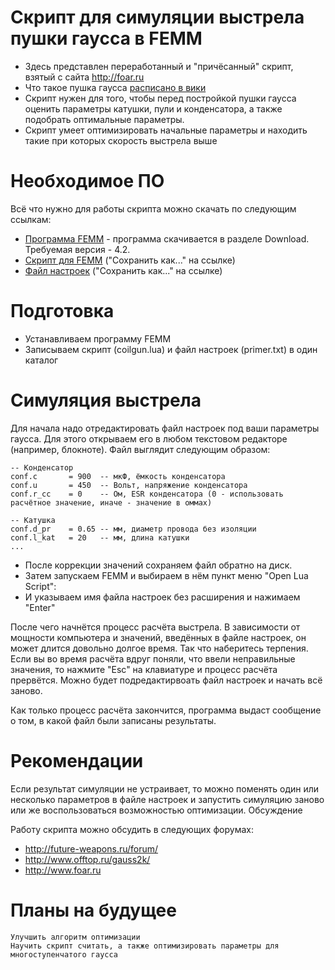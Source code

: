 # Скрипт для симуляции выстрела пушки гаусса в FEMM

* Здесь представлен переработанный и "причёсанный" скрипт, взятый с сайта http://foar.ru
* Что такое пушка гаусса [расписано в вики](https://ru.wikipedia.org/wiki/%D0%9F%D1%83%D1%88%D0%BA%D0%B0_%D0%93%D0%B0%D1%83%D1%81%D1%81%D0%B0)
* Скрипт нужен для того, чтобы перед постройкой пушки гаусса оценить параметры катушки, 
  пули и конденсатора, а также подобрать оптимальные параметры.
* Скрипт умеет оптимизировать начальные параметры и находить такие при которых скорость выстрела выше

# Необходимое ПО

Всё что нужно для работы скрипта можно скачать по следующим ссылкам: 

* [Программа FEMM](https://www.femm.info/wiki/HomePage) - программа скачивается в разделе Download. Требуемая версия - 4.2. 
* [Скрипт для FEMM](https://github.com/art-den/femm-coilgun/raw/master/coilgun.lua) ("Сохранить как..." на ссылке) 
* [Файл настроек](https://github.com/art-den/femm-coilgun/raw/master/primer.txt) ("Сохранить как..." на ссылке)

# Подготовка

* Устанавливаем программу FEMM
* Записываем скрипт (coilgun.lua) и файл настроек (primer.txt) в один каталог

# Симуляция выстрела

Для начала надо отредактировать файл настроек под ваши параметры гаусса. Для этого открываем его в любом 
текстовом редакторе (например, блокноте). Файл выглядит следующим образом:

```
-- Конденсатор
conf.c       = 900	-- мкФ, ёмкость конденсатора
conf.u       = 450	-- Вольт, напряжение конденсатора
conf.r_cc    = 0	-- Ом, ESR конденсатора (0 - использовать расчётное значение, иначе - значение в оммах)

-- Катушка
conf.d_pr    = 0.65	-- мм, диаметр провода без изоляции
conf.l_kat   = 20	-- мм, длина катушки
...
```

* После коррекции значений сохраняем файл обратно на диск. 
* Затем запускаем FEMM и выбираем в нём пункт меню "Open Lua Script":
* И указываем имя файла настроек без расширения и нажимаем "Enter"

После чего начнётся процесс расчёта выстрела. В зависимости от мощности компьютера и значений, 
введённых в файле настроек, он может длится довольно долгое время. Так что наберитесь терпения. 
Если вы во время расчёта вдруг поняли, что ввели неправильные значения, то нажмите "Esc" 
на клавиатуре и процесс расчёта прервётся. Можно будет подредактирвоать файл настроек и начать 
всё заново.

Как только процесс расчёта закончится, программа выдаст сообщение о том, в какой файл были записаны 
результаты.


# Рекомендации

Если результат симуляции не устраивает, то можно поменять один или несколько параметров в файле настроек и запустить симуляцию заново или же воспользоваться возможностью оптимизации.
Обсуждение

Работу скрипта можно обсудить в следующих форумах: 
* http://future-weapons.ru/forum/ 
* http://www.offtop.ru/gauss2k/ 
* http://www.foar.ru

# Планы на будущее

    Улучшить алгоритм оптимизации
    Научить скрипт считать, а также оптимизировать параметры для многоступенчатого гаусса
